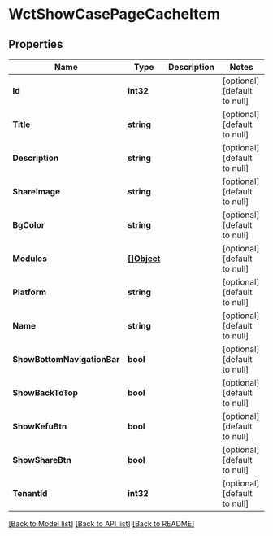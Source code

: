 # WctShowCasePageCacheItem

## Properties
Name | Type | Description | Notes
------------ | ------------- | ------------- | -------------
**Id** | **int32** |  | [optional] [default to null]
**Title** | **string** |  | [optional] [default to null]
**Description** | **string** |  | [optional] [default to null]
**ShareImage** | **string** |  | [optional] [default to null]
**BgColor** | **string** |  | [optional] [default to null]
**Modules** | [**[]Object**](.md) |  | [optional] [default to null]
**Platform** | **string** |  | [optional] [default to null]
**Name** | **string** |  | [optional] [default to null]
**ShowBottomNavigationBar** | **bool** |  | [optional] [default to null]
**ShowBackToTop** | **bool** |  | [optional] [default to null]
**ShowKefuBtn** | **bool** |  | [optional] [default to null]
**ShowShareBtn** | **bool** |  | [optional] [default to null]
**TenantId** | **int32** |  | [optional] [default to null]

[[Back to Model list]](../README.md#documentation-for-models) [[Back to API list]](../README.md#documentation-for-api-endpoints) [[Back to README]](../README.md)

